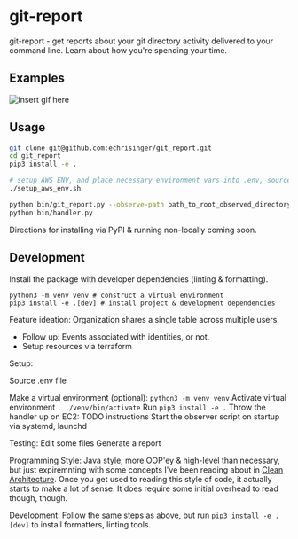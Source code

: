 # git-report

git-report - get reports about your git directory activity delivered to your command line. Learn about how you're spending your time.

## Examples

![insert gif here](my_gif)

## Usage

```bash
git clone git@github.com:echrisinger/git_report.git
cd git_report
pip3 install -e .

# setup AWS ENV, and place necessary environment vars into .env, source file
./setup_aws_env.sh

python bin/git_report.py --observe-path path_to_root_observed_directory &
python bin/handler.py
```

Directions for installing via PyPI & running non-locally coming soon.



## Development

Install the package with developer dependencies (linting & formatting).
```
python3 -m venv venv # construct a virtual environment
pip3 install -e .[dev] # install project & development dependencies
```

Feature ideation:
Organization shares a single table across multiple users.
- Follow up: Events associated with identities, or not.
- Setup resources via terraform

Setup:

Source .env file

Make a virtual environment (optional): `python3 -m venv venv`
Activate virtual environment `. ./venv/bin/activate`
Run `pip3 install -e .`
Throw the handler up on EC2: TODO instructions
Start the observer script on startup via systemd, launchd

Testing:
Edit some files
Generate a report

Programming Style: Java style, more OOP'ey & high-level than necessary,
but just expiremnting with some concepts I've been reading about in
[Clean Architecture](https://www.amazon.com/gp/your-account/order-history/ref=ppx_yo_dt_b_search?opt=ab&search=architecture). Once you get used to reading this style of code, it actually starts to make a lot of sense. It does require some initial overhead to read though, though.


Development:
Follow the same steps as above, but run `pip3 install -e .[dev]` to install
formatters, linting tools.
